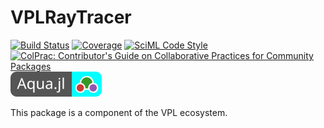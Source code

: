 # VPLRayTracer

[![Build Status](https://travis-ci.com/VirtualPlantLab/VPLRayTracer.jl.svg?branch=master)](https://travis-ci.com/VirtualPlantLab/VPLRayTracer.jl)
[![Coverage](https://codecov.io/gh/VirtualPlantLab/VPLRayTracer.jl/branch/master/graph/badge.svg)](https://codecov.io/gh/VirtualPlantLab/VPLRayTracer.jl)
[![SciML Code Style](https://img.shields.io/static/v1?label=code%20style&message=SciML&color=9558b2&labelColor=389826)](https://github.com/SciML/SciMLStyle)
[![ColPrac: Contributor's Guide on Collaborative Practices for Community Packages](https://img.shields.io/badge/ColPrac-Contributor's%20Guide-blueviolet)](https://github.com/SciML/ColPrac)
[![Aqua QA](https://raw.githubusercontent.com/JuliaTesting/Aqua.jl/master/badge.svg)](https://github.com/JuliaTesting/Aqua.jl)

This package is a component of the VPL ecosystem.